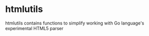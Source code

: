 # htmlutils
htmlutils contains functions to simplify working with Go language's experimental HTML5 parser 
